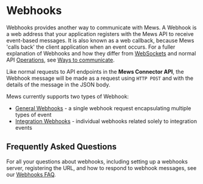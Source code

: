 # Webhooks

Webhooks provides another way to communicate with Mews.
A Webhook is a web address that your application registers with the Mews API to receive event-based messages.
It is also known as a web callback, because Mews 'calls back' the client application when an event occurs.
For a fuller explanation of Webhooks and how they differ from [WebSockets](../websockets/README.md) and normal API [Operations](../operations/README.md), see [Ways to communicate](../guidelines/communicate.md).

Like normal requests to API endpoints in the __Mews Connector API__, the Webhook message will be made as a request using `HTTP POST` and with the details of the message in the JSON body. 

Mews currently supports two types of Webhook:

* [General Webhooks](wh-general.md) - a single webhook request encapsulating multiple types of event
* [Integration Webhooks](wh-integration.md) - individual webhooks related solely to integration events

## Frequently Asked Questions

For all your questions about webhooks, including setting up a webhooks server, registering the URL, and how to respond to webhook messages, see our [Webhooks FAQ](wh-faq.md).
